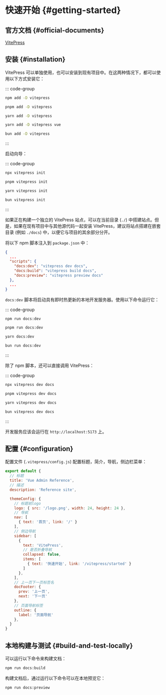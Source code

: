 # 快速开始 {#getting-started}

## 官方文档 {#official-documents}
[VitePress](https://vitejs.cn/vitepress/)

## 安装 {#installation}
VitePress 可以单独使用，也可以安装到现有项目中。在这两种情况下，都可以使用以下方式安装它：

::: code-group

```sh [npm]
npm add -D vitepress
```

```sh [pnpm]
pnpm add -D vitepress
```

```sh [yarn]
yarn add -D vitepress
```

```sh [yarn (pnp)]
yarn add -D vitepress vue
```

```sh [bun]
bun add -D vitepress
```

:::

启动向导：

::: code-group

```sh [npm]
npx vitepress init
```

```sh [pnpm]
pnpm vitepress init
```

```sh [yarn]
yarn vitepress init
```

```sh [bun]
bun vitepress init
```

:::

如果正在构建一个独立的 VitePress 站点，可以在当前目录 (`./`) 中搭建站点。但是，如果在现有项目中与其他源代码一起安装 VitePress，建议将站点搭建在嵌套目录 (例如 `./docs`) 中，以便它与项目的其余部分分开。

将以下 npm 脚本注入到 `package.json` 中：
```json [package.json]
{
  ...
  "scripts": {
    "docs:dev": "vitepress dev docs",
    "docs:build": "vitepress build docs",
    "docs:preview": "vitepress preview docs"
  },
  ...
}
```

`docs:dev` 脚本将启动具有即时热更新的本地开发服务器。使用以下命令运行它：

::: code-group

```sh [npm]
npm run docs:dev
```

```sh [pnpm]
pnpm run docs:dev
```

```sh [yarn]
yarn docs:dev
```

```sh [bun]
bun run docs:dev
```

:::

除了 npm 脚本，还可以直接调用 VitePress：

::: code-group

```sh [npm]
npx vitepress dev docs
```

```sh [pnpm]
pnpm vitepress dev docs
```

```sh [yarn]
yarn vitepress dev docs
```

```sh [bun]
bun vitepress dev docs
```

:::

开发服务应该会运行在 `http://localhost:5173` 上。

## 配置 {#configuration}

配置文件 (`.vitepress/config.js`)  配置标题，简介，导航，侧边栏菜单：
```js [.vitepress/config.js]
export default {
  // 标题
  title: 'Vue Admin Reference',
  // 描述
  description: 'Reference site',

  themeConfig: {
    // 标题前logo
    logo: { src: '/logo.png', width: 24, height: 24 },
    // 导航
    nav: [
      { text: '首页', link: '/' }
    ],
    // 侧边导航
    sidebar: [
      {
        text: 'VitePress',
        // 是否折叠导航
        collapsed: false,
        items: [
          { text: '快速开始', link: '/vitepress/started' }
        ]
      },
    ],
    // 上一页下一页标签名
    docFooter: {
      prev: '上一页',
      next: '下一页'
    },
    // 页面导航标签
    outline: {
      label: '页面导航'
    },
  }
}
```

## 本地构建与测试 {#build-and-test-locally}

可以运行以下命令来构建文档：

```sh
npm run docs:build
```

构建文档后，通过运行以下命令可以在本地预览它：

```sh
npm run docs:preview
```